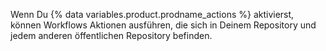 Wenn Du {% data variables.product.prodname_actions %} aktivierst, können Workflows Aktionen ausführen, die sich in Deinem Repository und jedem anderen öffentlichen Repository befinden.